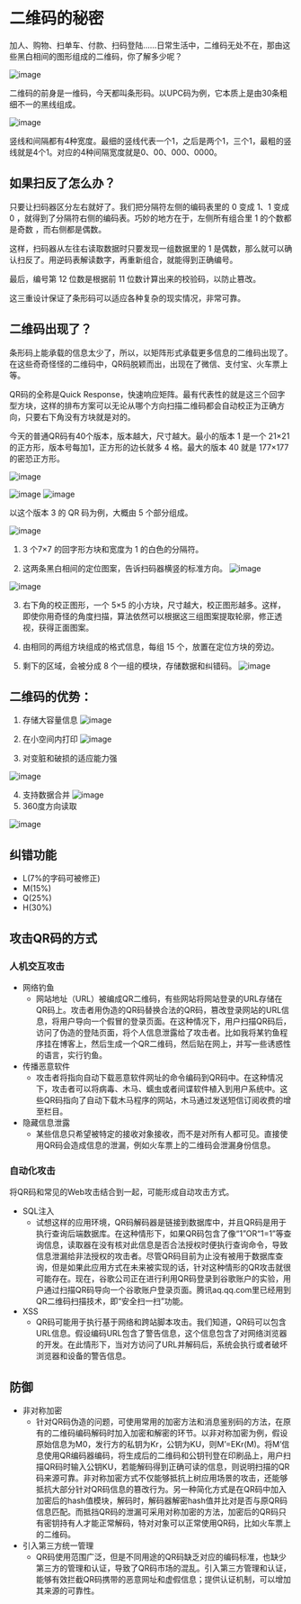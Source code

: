 # 二维码的秘密
加人、购物、扫单车、付款、扫码登陆……日常生活中，二维码无处不在，那由这些黑白相间的图形组成的二维码，你了解多少呢？


![image](https://github.com/DeliciaLaniD/pictures/blob/master/initErweima.png?raw=true)

二维码的前身是一维码，今天都叫条形码。以UPC码为例，它本质上是由30条粗细不一的黑线组成。

![image](https://github.com/DeliciaLaniD/pictures/blob/master/yiweima.png?raw=true)


竖线和间隔都有4种宽度。最细的竖线代表一个1，之后是两个1，三个1，最粗的竖线就是4个1。对应的4种间隔宽度就是0、00、000、0000。

## 如果扫反了怎么办？

只要让扫码器区分左右就好了。我们把分隔符左侧的编码表里的 0 变成 1、1 变成 0 ，就得到了分隔符右侧的编码表。巧妙的地方在于，左侧所有组合里 1 的个数都是奇数 ，而右侧都是偶数。

这样，扫码器从左往右读取数据时只要发现一组数据里的 1 是偶数，那么就可以确认扫反了。用逆码表解读数字，再重新组合，就能得到正确编号。

最后，编号第 12 位数是根据前 11 位数计算出来的校验码，以防止篡改。

这三重设计保证了条形码可以适应各种复杂的现实情况，非常可靠。

## 二维码出现了？
条形码上能承载的信息太少了，所以，以矩阵形式承载更多信息的二维码出现了。在这些奇奇怪怪的二维码中，QR码脱颖而出，出现在了微信、支付宝、火车票上等。

QR码的全称是Quick Response，快速响应矩阵。最有代表性的就是这三个回字型方块，这样的排布方案可以无论从哪个方向扫描二维码都会自动校正为正确方向，只要右下角没有方块就是对的。

今天的普通QR码有40个版本，版本越大，尺寸越大。最小的版本 1 是一个 21×21 的正方形，版本号每加1，正方形的边长就多 4 格。最大的版本 40 就是 177×177 的密恐正方形。

![image](https://github.com/DeliciaLaniD/pictures/blob/master/21-21.png?raw=true)
<!-- ![image](https://github.com/DeliciaLaniD/pictures/blob/master/29-29.png?raw=true) -->
![image](https://github.com/DeliciaLaniD/pictures/blob/master/45-45.png?raw=true)
![image](https://github.com/DeliciaLaniD/pictures/blob/master/1777-177.png?raw=true)


以这个版本 3 的 QR 码为例，大概由 5 个部分组成。

![image](https://github.com/DeliciaLaniD/pictures/blob/master/intro-1.png?raw=true)
1. 3 个7×7 的回字形方块和宽度为 1 的白色的分隔符。

2. 这两条黑白相间的定位图案，告诉扫码器横竖的标准方向。
![image](https://github.com/DeliciaLaniD/pictures/blob/master/intro-2.png?raw=true)

![image](https://github.com/DeliciaLaniD/pictures/blob/master/intro-3.png?raw=true)

3. 右下角的校正图形，一个 5×5 的小方块，尺寸越大，校正图形越多。这样，即使你用奇怪的角度扫描，算法依然可以根据这三组图案提取轮廓，修正透视，获得正面图案。

4. 由相同的两组方块组成的格式信息，每组 15 个，放置在定位方块的旁边。

5. 剩下的区域，会被分成 8 个一组的模块，存储数据和纠错码。
![image](https://github.com/DeliciaLaniD/pictures/blob/master/intro-4.png?raw=true)


## 二维码的优势：
1. 存储大容量信息
![image](https://github.com/DeliciaLaniD/pictures/blob/master/%E5%AE%B9%E9%87%8F%E5%A4%A7.png?raw=true)
2. 在小空间内打印
![image](https://github.com/DeliciaLaniD/pictures/blob/master/%E5%B0%8F%E7%A9%BA%E9%97%B4%E6%89%93%E5%8D%B0.png?raw=true)

3. 对变脏和破损的适应能力强

![image](https://github.com/DeliciaLaniD/pictures/blob/master/%E7%BA%A0%E9%94%99%E8%83%BD%E5%8A%9B%E5%BC%BA.png?raw=true)

4. 支持数据合并
![image](https://github.com/DeliciaLaniD/pictures/blob/master/%E6%94%AF%E6%8C%81%E6%95%B0%E6%8D%AE%E5%90%88%E5%B9%B6.png?raw=true)
5. 360度方向读取

![image](https://github.com/DeliciaLaniD/pictures/blob/master/%E4%BB%BB%E4%B8%80%E6%96%B9%E5%90%91%E5%8F%AF%E8%AF%BB%E5%8F%96.png?raw=true)


## 纠错功能
* L(7%的字码可被修正)
* M(15%)
* Q(25%)
* H(30%)


## 攻击QR码的方式

### 人机交互攻击
* 网络钓鱼
  * 网站地址（URL）被编成QR二维码，有些网站将网站登录的URL存储在QR码上。攻击者用伪造的QR码替换合法的QR码，篡改登录网站的URL信息，将用户导向一个假冒的登录页面。在这种情况下，用户扫描QR码后，访问了伪造的登陆页面，将个人信息泄露给了攻击者。比如我将某钓鱼程序挂在博客上，然后生成一个QR二维码，然后贴在网上，并写一些诱惑性的语言，实行钓鱼。
* 传播恶意软件
  * 攻击者将指向自动下载恶意软件网址的命令编码到QR码中。在这种情况下，攻击者可以将病毒、木马、蠕虫或者间谍软件植入到用户系统中。这些QR码指向了自动下载木马程序的网站，木马通过发送短信订阅收费的增至栏目。
* 隐藏信息泄露
  * 某些信息只希望被特定的接收对象接收，而不是对所有人都可见。直接使用QR码会造成信息的泄漏，例如火车票上的二维码会泄漏身份信息。


### 自动化攻击
将QR码和常见的Web攻击结合到一起，可能形成自动攻击方式。
* SQL注入
    * 试想这样的应用环境，QR码解码器是链接到数据库中，并且QR码是用于执行查询后端数据库。在这种情形下，如果QR码包含了像“1”OR“1=1”等查询信息，读取器在没有核对此信息是否合法授权时便执行查询命令，导致信息泄漏给非法授权的攻击者。尽管QR码目前为止没有被用于数据库查询，但是如果此应用方式在未来被实现的话，针对这种情形的QR攻击就很可能存在。现在，谷歌公司正在进行利用QR码登录到谷歌账户的实验，用户通过扫描QR码导向一个谷歌账户登录页面。腾讯aq.qq.com里已经用到QR二维码扫描技术，即“安全扫一扫”功能。
* XSS
    * QR码可能用于执行基于网络和跨站脚本攻击。我们知道，QR码可以包含URL信息。假设编码URL包含了警告信息，这个信息包含了对网络浏览器的开发。在此情形下，当对方访问了URL并解码后，系统会执行或者破坏浏览器和设备的警告信息。

## 防御
* 非对称加密
    * 针对QR码伪造的问题，可使用常用的加密方法和消息鉴别码的方法，在原有的二维码编码解码时加入加密和解密的环节。以非对称加密为例，假设原始信息为M0，发行方的私钥为Kr，公钥为KU，则M’=EKr(M)。将M’信息使用QR编码器编码，将生成后的二维码和公钥刊登在印刷品上，用户扫描QR码时输入公钥KU，若能解码得到正确可读的信息，则说明扫描的QR码来源可靠。非对称加密方式不仅能够抵抗上树应用场景的攻击，还能够抵抗大部分针对QR码信息的篡改行为。另一种简化方式是在QR码中加入加密后的hash值模块，解码时，解码器解密hash值并比对是否与原QR码信息匹配。而抵挡QR码的泄漏可采用对称加密的方法，加密后的QR码只有密钥持有人才能正常解码，特对对象可以正常使用QR码，比如火车票上的二维码。
* 引入第三方统一管理
    * QR码使用范围广泛，但是不同用途的QR码缺乏对应的编码标准，也缺少第三方的管理和认证，导致了QR码市场的混乱。引入第三方管理和认证，能够有效拦截QR码携带的恶意网址和虚假信息；提供认证机制，可以增加其来源的可靠性。